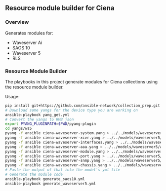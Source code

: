 ##  Resource module builder for Ciena

### Overview

Generates modules for:

* Waveserver Ai
* SAOS 10
* Waveserver 5
* RLS

### Resource Module Builder

The playbooks in this project generate modules for Ciena collections using the resource module builder.

Usage:

```bash
pip install git+https://github.com/ansible-network/collection_prep.git
# Download some yangs for the device type you are working on
ansible-playbook yang_get.yml
# Convert the yangs to RMB json
export PYANG_PLUGINPATH=$PWD/pyang-plugin
cd yangs/ws5
pyang -f ansible ciena-waveserver-system.yang > ../../models/waveserver5/system.yml
pyang -f ansible ciena-waveserver-xcvr.yang > ../../models/waveserver5/xcvr.yml
pyang -f ansible ciena-waveserver-interfaces.yang > ../../models/waveserver5/interfaces.yml
pyang -f ansible ciena-waveserver-aaa.yang > ../../models/waveserver5/aaa.yml
pyang -f ansible ciena-waveserver-module.yang > ../../models/waveserver5/module.yml
pyang -f ansible ciena-waveserver-port.yang > ../../models/waveserver5/port.yml
pyang -f ansible ciena-waveserver-snmp.yang > ../../models/waveserver5/snmp.yml
pyang -f ansible ciena-waveserver-chassis.yang > ../../models/waveserver5/chassis.yml
# Paste the output of that into the model's yml file
# Generate the module code
ansible-playbook generate_saos10.yml
ansible-playbook generate_waveserver5.yml
```
